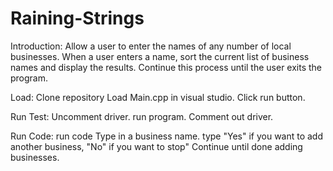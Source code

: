 # Raining-Strings

Introduction:
Allow a user to enter the names of any number of local businesses. When a user enters a name, sort the current list of business names and display the results. Continue this process until the user exits the program.

Load:
Clone repository
Load Main.cpp in visual studio.
Click run button.

Run Test:
Uncomment driver.
run program.
Comment out driver.

Run Code:
run code 
Type in a business name.
type "Yes" if you want to add another business, "No" if you want to stop"
Continue until done adding businesses.